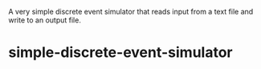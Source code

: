 A very simple discrete event simulator that reads input from a text file and write to an output file.
# simple-discrete-event-simulator
